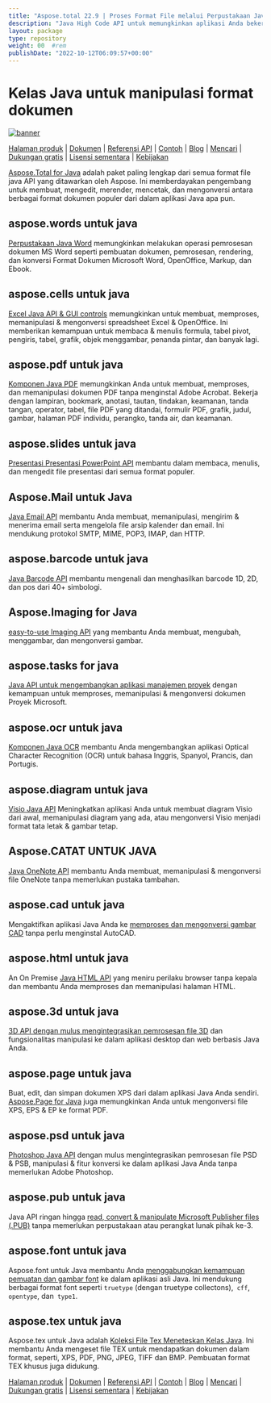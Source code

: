 ```yaml
---
title: "Aspose.total 22.9 | Proses Format File melalui Perpustakaan Java" 
description: "Java High Code API untuk memungkinkan aplikasi Anda bekerja dengan format file Microsoft Word, Excel, PowerPoint, Outlook, OneNote, 3D, CAD, PDF, GIS, Email, HTML, dll." 
layout: package
type: repository
weight: 00	#rem
publishDate: "2022-10-12T06:09:57+00:00"
---
```


# Kelas Java untuk manipulasi format dokumen
[![banner](../aspose_total-for-java-banner.png)](./)

[Halaman produk](https://products.aspose.com/total/java/) | [Dokumen](https://docs.aspose.com/total/java/) | [Referensi API](https://apireference.aspose.com/) | [Contoh](http://aspose.github.io) | [Blog](https://blog.aspose.com/category/total/) | [Mencari](https://search.aspose.com/) | [Dukungan gratis](https://forum.aspose.com/) | [Lisensi sementara](https://purchase.aspose.com/temporary-license) | [Kebijakan](https://purchase.aspose.com/policies)

[Aspose.Total for Java](https://docs.aspose.com/total/java/) adalah paket paling lengkap dari semua format file java API yang ditawarkan oleh Aspose. Ini memberdayakan pengembang untuk membuat, mengedit, merender, mencetak, dan mengonversi antara berbagai format dokumen populer dari dalam aplikasi Java apa pun.

## aspose.words untuk java

[Perpustakaan Java Word](https://products.aspose.com/words/java/) memungkinkan melakukan operasi pemrosesan dokumen MS Word seperti pembuatan dokumen, pemrosesan, rendering, dan konversi Format Dokumen Microsoft Word, OpenOffice, Markup, dan Ebook.

## aspose.cells untuk java

[Excel Java API & GUI controls](https://products.aspose.com/cells/java/) memungkinkan untuk membuat, memproses, memanipulasi & mengonversi spreadsheet Excel & OpenOffice. Ini memberikan kemampuan untuk membaca & menulis formula, tabel pivot, pengiris, tabel, grafik, objek menggambar, penanda pintar, dan banyak lagi.

## aspose.pdf untuk java

[Komponen Java PDF](https://products.aspose.com/pdf/java/) memungkinkan Anda untuk membuat, memproses, dan memanipulasi dokumen PDF tanpa menginstal Adobe Acrobat. Bekerja dengan lampiran, bookmark, anotasi, tautan, tindakan, keamanan, tanda tangan, operator, tabel, file PDF yang ditandai, formulir PDF, grafik, judul, gambar, halaman PDF individu, perangko, tanda air, dan keamanan.

## aspose.slides untuk java

[Presentasi Presentasi PowerPoint API](https://products.aspose.com/slides/java/) membantu dalam membaca, menulis, dan mengedit file presentasi dari semua format populer.

## Aspose.Mail untuk Java

[Java Email API](https://products.aspose.com/email/java/) membantu Anda membuat, memanipulasi, mengirim & menerima email serta mengelola file arsip kalender dan email. Ini mendukung protokol SMTP, MIME, POP3, IMAP, dan HTTP.

## aspose.barcode untuk java

[Java Barcode API](https://products.aspose.com/barcode/java/) membantu mengenali dan menghasilkan barcode 1D, 2D, dan pos dari 40+ simbologi.

## Aspose.Imaging for Java

[easy-to-use Imaging API](https://products.aspose.com/imaging/java/) yang membantu Anda membuat, mengubah, menggambar, dan mengonversi gambar.

## aspose.tasks for java

[Java API untuk mengembangkan aplikasi manajemen proyek](https://products.aspose.com/tasks/java/) dengan kemampuan untuk memproses, memanipulasi & mengonversi dokumen Proyek Microsoft.

## aspose.ocr untuk java

[Komponen Java OCR](https://products.aspose.com/ocr/java/) membantu Anda mengembangkan aplikasi Optical Character Recognition (OCR) untuk bahasa Inggris, Spanyol, Prancis, dan Portugis.

## aspose.diagram untuk java

[Visio Java API](https://products.aspose.com/diagram/java/) Meningkatkan aplikasi Anda untuk membuat diagram Visio dari awal, memanipulasi diagram yang ada, atau mengonversi Visio menjadi format tata letak & gambar tetap.

## Aspose.CATAT UNTUK JAVA

[Java OneNote API](https://products.aspose.com/note/java/) membantu Anda membuat, memanipulasi & mengonversi file OneNote tanpa memerlukan pustaka tambahan.

## aspose.cad untuk java

Mengaktifkan aplikasi Java Anda ke [memproses dan mengonversi gambar CAD](https://products.aspose.com/cad/java/) ​​tanpa perlu menginstal AutoCAD.

## aspose.html untuk java

An On Premise [Java HTML API](https://products.aspose.com/html/java/) yang meniru perilaku browser tanpa kepala dan membantu Anda memproses dan memanipulasi halaman HTML.

## aspose.3d untuk java

[3D API dengan mulus mengintegrasikan pemrosesan file 3D](https://products.aspose.com/3d/java/) dan fungsionalitas manipulasi ke dalam aplikasi desktop dan web berbasis Java Anda.

## aspose.page untuk java

Buat, edit, dan simpan dokumen XPS dari dalam aplikasi Java Anda sendiri. [Aspose.Page for Java](https://products.aspose.com/page/java/) juga memungkinkan Anda untuk mengonversi file XPS, EPS & EP ke format PDF.

## aspose.psd untuk java

[Photoshop Java API](https://products.aspose.com/psd/java/) dengan mulus mengintegrasikan pemrosesan file PSD & PSB, manipulasi & fitur konversi ke dalam aplikasi Java Anda tanpa memerlukan Adobe Photoshop.

## aspose.pub untuk java

Java API ringan hingga [read, convert & manipulate Microsoft Publisher files (.PUB)](https://products.aspose.com/pub/java/) tanpa memerlukan perpustakaan atau perangkat lunak pihak ke-3.

## aspose.font untuk java

Aspose.font untuk Java membantu Anda [menggabungkan kemampuan pemuatan dan gambar font](https://products.aspose.com/font/java/) ke dalam aplikasi asli Java. Ini mendukung berbagai format font seperti `truetype` (dengan truetype collectons),` cff`, `opentype`, dan` type1`.

## aspose.tex untuk java

Aspose.tex untuk Java adalah [Koleksi File Tex Meneteskan Kelas Java](https://products.aspose.com/tex/java/). Ini membantu Anda mengeset file TEX untuk mendapatkan dokumen dalam format, seperti, XPS, PDF, PNG, JPEG, TIFF dan BMP. Pembuatan format TEX khusus juga didukung.

[Halaman produk](https://products.aspose.com/total/java/) | [Dokumen](https://docs.aspose.com/total/java/) | [Referensi API](https://apireference.aspose.com/) | [Contoh](http://aspose.github.io) | [Blog](https://blog.aspose.com/category/total/) | [Mencari](https://search.aspose.com/) | [Dukungan gratis](https://forum.aspose.com/) | [Lisensi sementara](https://purchase.aspose.com/temporary-license) | [Kebijakan](https://purchase.aspose.com/policies)
